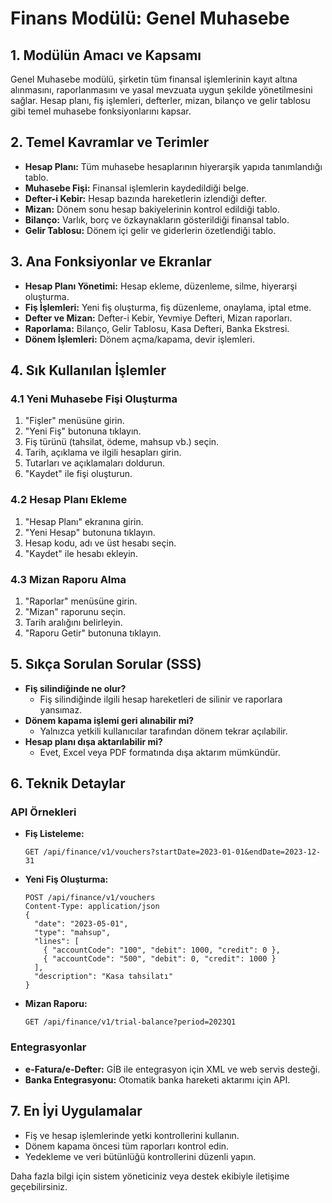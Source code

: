 # Finans Modülü: Genel Muhasebe

## 1. Modülün Amacı ve Kapsamı
Genel Muhasebe modülü, şirketin tüm finansal işlemlerinin kayıt altına alınmasını, raporlanmasını ve yasal mevzuata uygun şekilde yönetilmesini sağlar. Hesap planı, fiş işlemleri, defterler, mizan, bilanço ve gelir tablosu gibi temel muhasebe fonksiyonlarını kapsar.

## 2. Temel Kavramlar ve Terimler
- **Hesap Planı:** Tüm muhasebe hesaplarının hiyerarşik yapıda tanımlandığı tablo.
- **Muhasebe Fişi:** Finansal işlemlerin kaydedildiği belge.
- **Defter-i Kebir:** Hesap bazında hareketlerin izlendiği defter.
- **Mizan:** Dönem sonu hesap bakiyelerinin kontrol edildiği tablo.
- **Bilanço:** Varlık, borç ve özkaynakların gösterildiği finansal tablo.
- **Gelir Tablosu:** Dönem içi gelir ve giderlerin özetlendiği tablo.

## 3. Ana Fonksiyonlar ve Ekranlar
- **Hesap Planı Yönetimi:** Hesap ekleme, düzenleme, silme, hiyerarşi oluşturma.
- **Fiş İşlemleri:** Yeni fiş oluşturma, fiş düzenleme, onaylama, iptal etme.
- **Defter ve Mizan:** Defter-i Kebir, Yevmiye Defteri, Mizan raporları.
- **Raporlama:** Bilanço, Gelir Tablosu, Kasa Defteri, Banka Ekstresi.
- **Dönem İşlemleri:** Dönem açma/kapama, devir işlemleri.

## 4. Sık Kullanılan İşlemler
### 4.1 Yeni Muhasebe Fişi Oluşturma
1. "Fişler" menüsüne girin.
2. "Yeni Fiş" butonuna tıklayın.
3. Fiş türünü (tahsilat, ödeme, mahsup vb.) seçin.
4. Tarih, açıklama ve ilgili hesapları girin.
5. Tutarları ve açıklamaları doldurun.
6. "Kaydet" ile fişi oluşturun.

### 4.2 Hesap Planı Ekleme
1. "Hesap Planı" ekranına girin.
2. "Yeni Hesap" butonuna tıklayın.
3. Hesap kodu, adı ve üst hesabı seçin.
4. "Kaydet" ile hesabı ekleyin.

### 4.3 Mizan Raporu Alma
1. "Raporlar" menüsüne girin.
2. "Mizan" raporunu seçin.
3. Tarih aralığını belirleyin.
4. "Raporu Getir" butonuna tıklayın.

## 5. Sıkça Sorulan Sorular (SSS)
- **Fiş silindiğinde ne olur?**
  - Fiş silindiğinde ilgili hesap hareketleri de silinir ve raporlara yansımaz.
- **Dönem kapama işlemi geri alınabilir mi?**
  - Yalnızca yetkili kullanıcılar tarafından dönem tekrar açılabilir.
- **Hesap planı dışa aktarılabilir mi?**
  - Evet, Excel veya PDF formatında dışa aktarım mümkündür.

## 6. Teknik Detaylar
### API Örnekleri
- **Fiş Listeleme:**
  ```http
  GET /api/finance/v1/vouchers?startDate=2023-01-01&endDate=2023-12-31
  ```
- **Yeni Fiş Oluşturma:**
  ```http
  POST /api/finance/v1/vouchers
  Content-Type: application/json
  {
    "date": "2023-05-01",
    "type": "mahsup",
    "lines": [
      { "accountCode": "100", "debit": 1000, "credit": 0 },
      { "accountCode": "500", "debit": 0, "credit": 1000 }
    ],
    "description": "Kasa tahsilatı"
  }
  ```
- **Mizan Raporu:**
  ```http
  GET /api/finance/v1/trial-balance?period=2023Q1
  ```

### Entegrasyonlar
- **e-Fatura/e-Defter:** GİB ile entegrasyon için XML ve web servis desteği.
- **Banka Entegrasyonu:** Otomatik banka hareketi aktarımı için API.

## 7. En İyi Uygulamalar
- Fiş ve hesap işlemlerinde yetki kontrollerini kullanın.
- Dönem kapama öncesi tüm raporları kontrol edin.
- Yedekleme ve veri bütünlüğü kontrollerini düzenli yapın.

Daha fazla bilgi için sistem yöneticiniz veya destek ekibiyle iletişime geçebilirsiniz. 